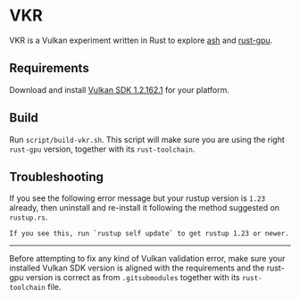 # VKR

VKR is a Vulkan experiment written in Rust to explore [ash](https://github.com/MaikKlein/ash) and [rust-gpu](https://github.com/EmbarkStudios/rust-gpu).

## Requirements

Download and install [Vulkan SDK 1.2.162.1](https://vulkan.lunarg.com/sdk/home) for your platform.

## Build

Run `script/build-vkr.sh`. This script will make sure you are using the right `rust-gpu` version, together with its `rust-toolchain`.

## Troubleshooting

If you see the following error message but your rustup version is `1.23` already, then uninstall and re-install it following the method suggested on `rustup.rs`.

```
If you see this, run `rustup self update` to get rustup 1.23 or newer.
```

---

Before attempting to fix any kind of Vulkan validation error, make sure your installed Vulkan SDK version is aligned with the requirements and the rust-gpu version is correct as from `.gitsubmodules` together with its `rust-toolchain` file.
